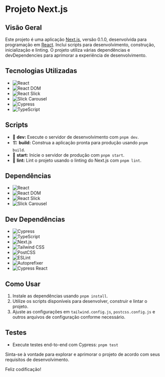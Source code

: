 # Projeto Next.js

## Visão Geral

Este projeto é uma aplicação [Next.js](https://nextjs.org/), versão 0.1.0, desenvolvida para programação em [React](https://reactjs.org/). Inclui scripts para desenvolvimento, construção, inicialização e linting. O projeto utiliza várias dependências e devDependencies para aprimorar a experiência de desenvolvimento.

## Tecnologias Utilizadas

- ![React](https://img.shields.io/badge/React-%5E18-blue)
- ![React DOM](https://img.shields.io/badge/React%20DOM-%5E18-blue)
- ![React Slick](https://img.shields.io/badge/React%20Slick-%5E0.30.2-blue)
- ![Slick Carousel](https://img.shields.io/badge/Slick%20Carousel-%5E1.8.1-blue)
- ![Cypress](https://img.shields.io/badge/Cypress-%5E13.6.6-green)
- ![TypeScript](https://img.shields.io/badge/TypeScript-%5E5-blue)

## Scripts

- 🚀 **dev:** Execute o servidor de desenvolvimento com `pnpm dev`.
- 🏗️ **build:** Construa a aplicação pronta para produção usando `pnpm build`.
- 🚀 **start:** Inicie o servidor de produção com `pnpm start`.
- 🧹 **lint:** Lint o projeto usando o linting do Next.js com `pnpm lint`.

## Dependências

- ![React](https://img.shields.io/badge/React-%5E18-blue)
- ![React DOM](https://img.shields.io/badge/React%20DOM-%5E18-blue)
- ![React Slick](https://img.shields.io/badge/React%20Slick-%5E0.30.2-blue)
- ![Slick Carousel](https://img.shields.io/badge/Slick%20Carousel-%5E1.8.1-blue)

## Dev Dependências

- ![Cypress](https://img.shields.io/badge/Cypress-%5E13.6.6-green)
- ![TypeScript](https://img.shields.io/badge/TypeScript-%5E5-blue)
- ![Next.js](https://img.shields.io/badge/Next.js-14.1.0-blue)
- ![Tailwind CSS](https://img.shields.io/badge/Tailwind%20CSS-%5E3.3.0-blue)
- ![PostCSS](https://img.shields.io/badge/PostCSS-%5E8-blue)
- ![ESLint](https://img.shields.io/badge/ESLint-%5E8-blue)
- ![Autoprefixer](https://img.shields.io/badge/Autoprefixer-%5E10.0.1-blue)
- ![Cypress React](https://img.shields.io/badge/Cypress%20React-%5E8.0.0-green)

## Como Usar

1. Instale as dependências usando `pnpm install`.
2. Utilize os scripts disponíveis para desenvolver, construir e lintar o projeto.
3. Ajuste as configurações em `tailwind.config.js`, `postcss.config.js` e outros arquivos de configuração conforme necessário.

## Testes

- Execute testes end-to-end com Cypress: `pnpm test`

Sinta-se à vontade para explorar e aprimorar o projeto de acordo com seus requisitos de desenvolvimento.

Feliz codificação!
